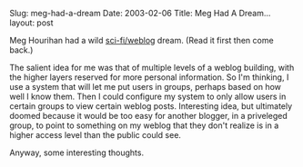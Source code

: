 Slug: meg-had-a-dream
Date: 2003-02-06
Title: Meg Had A Dream...
layout: post

Meg Hourihan had a wild <a href="http://www.megnut.com/life/002534.asp">sci-fi/weblog</a> dream. (Read it first then come back.)

The salient idea for me was that of multiple levels of a weblog building, with the higher layers reserved for more personal information. So I&#39;m thinking, I use a system that will let me put users in groups, perhaps based on how well I know them. Then I could configure my system to only allow users in certain groups to view certain weblog posts. Interesting idea, but ultimately doomed because it would be too easy for another blogger, in a priveleged group, to point to something on my weblog that they don&#39;t realize is in a higher access level than the public could see.

Anyway, some interesting thoughts.
